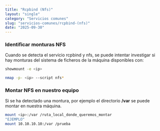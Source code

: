 ```yaml
---
title: "Rcpbind (Nfs)"
layout: "single"
category: "Servicios comunes"
slug: "servicios-comunes/rcpbind-(nfs)"
date: "2025-09-30"
---
```


### Identificar monturas NFS
Cuando se detecta el servicio rcpbind y nfs, se puede intentar investigar si hay monturas del sistema de ficheros de la máquina disponibles con:
```bash
showmount -e <ip>

nmap -p- <ip> --script nfs*
```

### Montar NFS en nuestro equipo
Si se ha detectado una montura, por ejemplo el directorio **/var** se puede montar en nuestra máquina.
```bash
mount <ip>:/var /ruta_local_donde_queremos_montar
"EJEMPLO"
mount 10.10.10.10:/var /prueba
```

